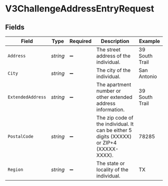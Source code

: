 # V3ChallengeAddressEntryRequest


## Fields

| Field                                                                                    | Type                                                                                     | Required                                                                                 | Description                                                                              | Example                                                                                  |
| ---------------------------------------------------------------------------------------- | ---------------------------------------------------------------------------------------- | ---------------------------------------------------------------------------------------- | ---------------------------------------------------------------------------------------- | ---------------------------------------------------------------------------------------- |
| `Address`                                                                                | *string*                                                                                 | :heavy_minus_sign:                                                                       | The street address of the individual.                                                    | 39 South Trail                                                                           |
| `City`                                                                                   | *string*                                                                                 | :heavy_minus_sign:                                                                       | The city of the individual.                                                              | San Antonio                                                                              |
| `ExtendedAddress`                                                                        | *string*                                                                                 | :heavy_minus_sign:                                                                       | The apartment number or other extended address information.                              | 39 South Trail                                                                           |
| `PostalCode`                                                                             | *string*                                                                                 | :heavy_minus_sign:                                                                       | The zip code of the individual. It can be either 5 digits (XXXXX) or ZIP+4 (XXXXX-XXXX). | 78285                                                                                    |
| `Region`                                                                                 | *string*                                                                                 | :heavy_minus_sign:                                                                       | The state or locality of the individual.                                                 | TX                                                                                       |